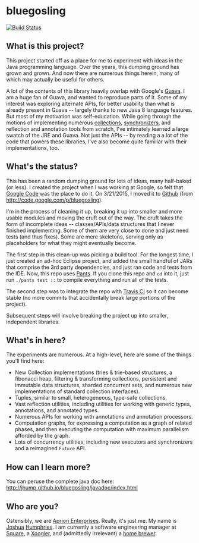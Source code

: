 # bluegosling

[![Build Status](https://travis-ci.org/jhump/bluegosling.svg?branch=master)](https://travis-ci.org/jhump/bluegosling/branches)

## What is this project?

This project started off as a place for me to experiment with ideas in the Java programming language. Over the years, this dumping ground has grown and grown. And now there are numerous things herein, many of which may actually be useful for others.

A lot of the contents of this library heavily overlap with Google's [Guava](https://github.com/google/guava). I am a huge fan of Guava, and wanted to reproduce parts of it. Some of my interest was exploring alternate APIs, for better usability than what is already present in Guava -- largely thanks to new Java 8 language features. But most of my motivation was self-education. While going through the motions of implementing numerous [collections](https://docs.oracle.com/javase/8/docs/technotes/guides/collections/overview.html), [synchronizers](http://gee.cs.oswego.edu/dl/papers/aqs.pdf), and reflection and annotation tools from scratch, I've intimately learned a large swatch of the JRE and Guava. Not just the APIs -- by reading a a lot of the code that powers these libraries, I've also become quite familiar with their implementations, too.

## What's the status?

This has been a random dumping ground for lots of ideas, many half-baked (or less). I created the project when I was working at Google, so felt that [Google Code](https://code.google.com) was the place to do it. On 3/21/2015, I moved it to [Github](https://github.com/jhump/bluegosling) (from http://code.google.com/p/bluegosling).

I'm in the process of cleaning it up, breaking it up into smaller and more usable modules and moving the cruft out of the way. The cruft takes the form of incomplete ideas -- classes/APIs/data structures that I never finished implementing. Some of them are very close to done and just need tests (and thus fixes). Some are mere skeletons, serving only as placeholders for what they might eventually become.

The first step in this clean-up was picking a build tool. For the longest time, I just created an ad-hoc Eclipse project, and added the small handful of JARs that comprise the 3rd party dependencies, and just ran code and tests from the IDE. Now, this repo uses [Pants](https://pantsbuild.github.io/). If you clone this repo and `cd` into it, just run `./pants test ::` to compile everything and run all of the tests.

The second step was to integrate the repo with [Travis CI](https://travis-ci.org/) so it can become stable (no more commits that accidentally break large portions of the project).

Subsequent steps will involve breaking the project up into smaller, independent libraries.

## What's in here?

The experiments are numerous. At a high-level, here are some of the things you'll find here:

* New Collection implementations (tries & trie-based structures, a fibonacci heap, filtering & transforming collections,
persistent and immutable data structures, sharded concurrent sets, and numerous new implementations of standard collection
interfaces).
* Tuples, similar to small, heterogeneous, type-safe collections.
* Vast reflection utilities, including utilities for working with generic types, annotations, and annotated types.
* Numerous APIs for working with annotations and annotation processors.
* Computation graphs, for expressing a computation as a graph of related phases, and then executing the computation with maximum parallelism afforded by the graph.
* Lots of concurrency utilities, including new executors and synchronizers and a reimagined `Future` API.

## How can I learn more?

You can peruse the complete java doc here: http://jhump.github.io/bluegosling/javadoc/index.html

## Who are you?

Ostensibly, we are [Apriori Enterprises](http://apriori.bluegosling.com). Really, it's just me. My name is [Joshua](https://github.com/jhump) [Humphries](https://www.linkedin.com/in/jhumphries131). I am currently a software engineering manager at [Square](https://squareup.com/), a [Xoogler](http://google.about.com/od/wx/g/xooglers.htm), and (admittedly irrelevant) a [home brewer](http://www.humpsbrewing.bluegosling.com/).


